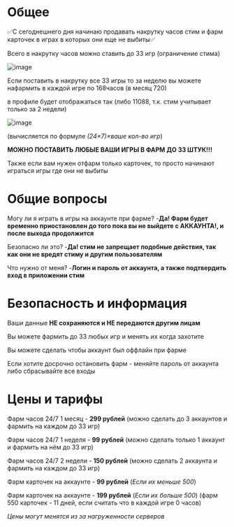 # Общее

:white_check_mark:С сегоднешнего дня начинаю продавать накрутку часов стим и фарм карточек в играх в которых они еще не выбиты:white_check_mark:


Всего в накрутку часов можно ставить до 33 игр (ограничение стима)

![image](https://github.com/spacecollapse/steam-hour-boost/assets/53594431/25435727-64a2-4aac-ab3a-09d7fc804104)


Если поставить в накрутку все 33 игры то за неделю вы можете нафармить в каждой игре по 168часов (в месяц 720)

в профиле будет отображаться так (либо 11088, т.к. стим учитывает только за 2 недели)

![image](https://github.com/spacecollapse/steam-hour-boost/assets/53594431/b65fcd4d-b3c8-4d0b-b06b-427db3217889)


(вычисляется по формуле *(24×7)×ваше кол-во игр*)


**МОЖНО ПОСТАВИТЬ ЛЮБЫЕ ВАШИ ИГРЫ В ФАРМ ДО 33 ШТУК!!!**

Также если вам нужен отфарм только карточек, то просто начинают играться игры где они не выбиты 

# Общие вопросы

Могу ли я играть в игры на аккаунте при фарме? -**Да! Фарм будет временно приостановлен до того пока вы не выйдете с АККАУНТА!, и после выхода продолжится**

Безопасно ли это? -**Да! стим не запрещает подобные действия, так как они не вредят стиму и другим пользователям**

Что нужно от меня? -**Логин и пароль от аккаунта, а также подтвердить вход в приложении стим**

# Безопасность и информация

Ваши данные **НЕ сохраняются и НЕ передаются другим лицам**

Вы можете фармить до 33 любых игр и менять их когда захотите

Вы можете сделать чтобы аккаунт был оффлайн при фарме

Если хотите досрочно остановить фарм - меняйте пароль от аккаунта либо сбрасывайте все входы

# Цены и тарифы

Фарм часов 24/7 1 месяц - **299 рублей** (можно сделать до 3 аккаунтов и фармить на каждом до 33 игр)

Фарм часов 24/7 1 неделя - **99 рублей** (можно сделать только 1 аккаунт и фармить на нём до 33 игр)

Фарм часов 24/7 2 недели - **150 рублей** (можно сделать 2 аккаунта и фармить на каждом до 33 игр)

Фарм карточек на аккаунте - **99 рублей** (*Если их меньше 500*) 

Фарм карточек на аккаунте - **199 рублей** (*Если их больше 500*) (фарм 550 карточек - 11 дней, если считать что в каждой игре 0 часов)

*Цены могут менятся из за нагруженности серверов*
 








